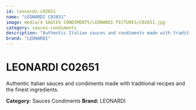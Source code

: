 ```yaml
---
id: leonardi-c02651
name: "LEONARDI C02651"
image: media/4 SAUCES CONDIMENTS/LEONARDI PICTURES/C02651.jpg
category: sauces-condiments
description: "Authentic Italian sauces and condiments made with traditional recipes and the finest ingredients."
brand: "LEONARDI"
---
```


# LEONARDI C02651

Authentic Italian sauces and condiments made with traditional recipes and the finest ingredients.

**Category:** Sauces Condiments
**Brand:** LEONARDI
